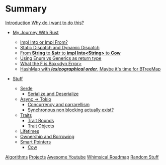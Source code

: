 # Summary

[Introduction](README.md)
[Why do i want to do this?](journey/init.md)

- [My Journey With Rust](journey/README.md)
    - [Impl Into or Impl From?](journey/impl_into_or_impl_from.md)
    - [Static Dispatch and Dynamic Dispatch](journey/static_dynamic_dispatch.md)
    - [From **String** to **&str** to **impl Into\<String\>** to **Cow**](journey/string_&str_Cow.md)
    - [Using Enum vs Generics as return type]()
    - [What the F is Box\<dyn Error\>]()
    - [HashMap with ***lexicographical order***, Maybe it's time for BTreeMap]()

- [Stuff](topics/README.md)
    - [Serde]()
        - [Serialize and Deserialize]()
    - [Async -> Tokio]()
        - [Concurrency and parrarellism]()
        - [Synchronous non blocking actually exist?]()
    - [Traits]()
        - [Trait Bounds]()
        - [Trait Objects]()
    - [Lifetimes]()
    - [Ownership and Borrowing]()
    - [Smart Pointers](topics/smart_pointer/README.md)
        - [Cow](topics/smart_pointer/cow.md)

[Algorithms](algorithm.md)
[Projects](project.md)
[Awesome Youtube](youtube.md)
[Whimsical Roadmap]()
[Random Stuff]()